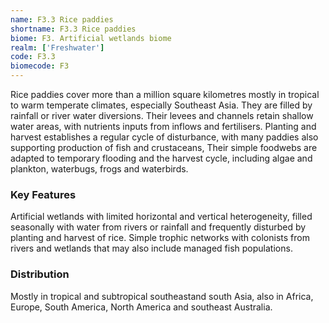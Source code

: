 ```yaml
---
name: F3.3 Rice paddies
shortname: F3.3 Rice paddies
biome: F3. Artificial wetlands biome
realm: ['Freshwater']
code: F3.3
biomecode: F3
---
```


Rice paddies cover more than a million square kilometres mostly in tropical to warm temperate climates, especially Southeast Asia. They are filled by rainfall or river water diversions. Their levees and channels retain shallow water areas, with nutrients inputs from inflows and fertilisers. Planting and harvest establishes a regular cycle of disturbance, with many paddies also supporting production of fish and crustaceans, Their simple foodwebs are adapted to temporary flooding and the harvest cycle, including algae and plankton, waterbugs, frogs and waterbirds.

### Key Features

Artificial wetlands with limited horizontal and vertical heterogeneity, filled seasonally with water from rivers or rainfall and frequently disturbed by planting and harvest of rice. Simple trophic networks with colonists from rivers and wetlands that may also include managed fish populations.

### Distribution

Mostly in tropical and subtropical southeastand south Asia, also in Africa, Europe, South America, North America and southeast Australia.
